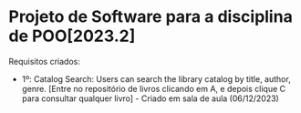 # Projeto de Software para a disciplina de POO[2023.2]

Requisitos criados: 

- 1º: Catalog Search: Users can search the library catalog by title, author, genre. [Entre no repositório de livros clicando em A, e depois clique C para consultar qualquer livro] - Criado em sala de aula (06/12/2023)

